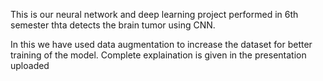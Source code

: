 This is our neural network and deep learning project performed in 6th semester thta detects the brain tumor using CNN.

In this we have used data augmentation to increase the dataset for better training of the model.
Complete explaination is given in the presentation uploaded
